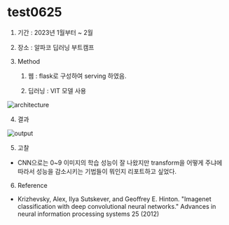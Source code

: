 # test0625

 1. 기간 : 2023년 1월부터 ~ 2월

 2. 장소 : 알파코 딥러닝 부트캠프

 3. Method
    1) 웹 : flask로 구성하여 serving 하였음.

    2) 딥러닝 : VIT 모델 사용

![architecture](https://github.com/Gerutrute/test0625/assets/96192262/554f7e38-9fbd-4317-bb5d-792113ff5bb8)

 4. 결과

![output](https://github.com/Gerutrute/test0625/assets/96192262/70b8e1fb-e0db-4617-a3fc-f851f5c0d935)

 5. 고찰
- CNN으로는 0~9 이미지의 학습 성능이 잘 나왔지만 transform을 어떻게 주냐에 따라서 성능을 감소시키는 기법들이 뭐인지 리포트하고 싶었다.
  
 6. Reference
- Krizhevsky, Alex, Ilya Sutskever, and Geoffrey E. Hinton. "Imagenet classification with deep convolutional neural networks." Advances in neural information processing systems 25 (2012)
